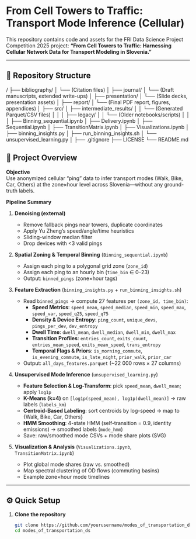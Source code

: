 # From Cell Towers to Traffic: Transport Mode Inference (Cellular)

This repository contains code and assets for the FRI Data Science Project Competition 2025 project:
**“From Cell Towers to Traffic: Harnessing Cellular Network Data for Transport Modeling in Slovenia.”**

---

## 📁 Repository Structure
/
├── bibliography/
│ └── (Citation files)
│
├── journal/
│ └── (Draft manuscripts, extended write-ups)
│
├── presentation/
│ └── (Slide decks, presentation assets)
│
├── report/
│ └── (Final PDF report, figures, appendices)
│
├── src/
│ ├── intermediate_results/
│ │ └── (Generated Parquet/CSV files)
│ │
│ ├── legacy/
│ │ └── (Older notebooks/scripts)
│ │
│ ├── Binning_sequential.ipynb
│ ├── Delivery.ipynb
│ ├── Sequential.ipynb
│ ├── TransitionMatrix.ipynb
│ ├── Visualizations.ipynb
│ ├── binning_insights.py
│ ├── run_binning_insights.sh
│ └── unsupervised_learning.py
│
├── .gitignore
├── LICENSE
└── README.md


## 🚀 Project Overview

**Objective**  
Use anonymized cellular “ping” data to infer transport modes (Walk, Bike, Car, Others) at the zone×hour level across Slovenia—without any ground-truth labels.

**Pipeline Summary**  
1. **Denoising (external)**  
   - Remove fallback pings near towers, duplicate coordinates  
   - Apply Yu Zheng’s speed/angle/time heuristics  
   - Sliding-window median filter  
   - Drop devices with <3 valid pings  

2. **Spatial Zoning & Temporal Binning** (`Binning_sequential.ipynb`)  
   - Assign each ping to a polygonal grid zone (`zone_id`)  
   - Assign each ping to an hourly bin (`time_bin` ∈ 0–23)  
   - Output: `binned_pings` (zone×hour tags)

3. **Feature Extraction** (`binning_insights.py` + `run_binning_insights.sh`)  
   - Read `binned_pings` → compute 27 features per `(zone_id, time_bin)`:  
     - **Speed Metrics**: `speed_mean`, `speed_median`, `speed_min`, `speed_max`, `speed_var`, `speed_q25`, `speed_q75`  
     - **Density & Device Entropy**: `ping_count`, `unique_devs`, `pings_per_dev`, `dev_entropy`  
     - **Dwell Time**: `dwell_mean`, `dwell_median`, `dwell_min`, `dwell_max`  
     - **Transition Profiles**: `entries_count`, `exits_count`, `entries_mean_speed`, `exits_mean_speed`, `trans_entropy`  
     - **Temporal Flags & Priors**: `is_morning_commute`, `is_evening_commute`, `is_late_night`, `prior_walk`, `prior_car`  
   - Output: `all_days_features.parquet` (~22 000 rows × 27 columns)

4. **Unsupervised Mode Inference** (`unsupervised_learning.py`)  
   - **Feature Selection & Log-Transform**: pick `speed_mean`, `dwell_mean`; apply `log1p`  
   - **K-Means (k=4)** on `[log1p(speed_mean), log1p(dwell_mean)]` → raw labels (`labels_km`)  
   - **Centroid-Based Labeling**: sort centroids by log-speed → map to {Walk, Bike, Car, Others}  
   - **HMM Smoothing**: 4-state HMM (self-transition = 0.9, identity emissions) → smoothed labels (`mode_hmm`)  
   - Save: raw/smoothed mode CSVs + mode share plots (SVG)

5. **Visualization & Analysis** (`Visualizations.ipynb`, `TransitionMatrix.ipynb`)  
   - Plot global mode shares (raw vs. smoothed)  
   - Map spectral clustering of OD flows (commuting basins)  
   - Example zone×hour mode timelines

---

## ⚙️ Quick Setup

1. **Clone the repository**  
   ```bash
   git clone https://github.com/yourusername/modes_of_transportation_ds.git
   cd modes_of_transportation_ds

